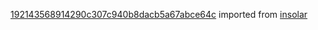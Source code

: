 [192143568914290c307c940b8dacb5a67abce64c](https://github.com/insolar/insolar/commit/192143568914290c307c940b8dacb5a67abce64c) imported from [insolar](https://github.com/insolar/insolar)

